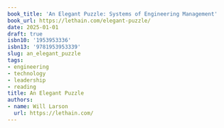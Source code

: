 ```yaml
---
book_title: 'An Elegant Puzzle: Systems of Engineering Management'
book_url: https://lethain.com/elegant-puzzle/
date: 2025-01-01
draft: true
isbn10: '1953953336'
isbn13: '9781953953339'
slug: an_elegant_puzzle
tags:
- engineering
- technology
- leadership
- reading
title: An Elegant Puzzle
authors:
- name: Will Larson
  url: https://lethain.com/
---
```



